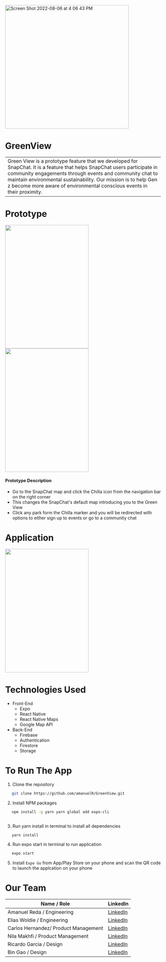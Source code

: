 <img width="400" alt="Screen Shot 2022-08-06 at 4 06 43 PM" src="https://user-images.githubusercontent.com/92605110/183268598-571bf202-63e0-4fdd-848e-8530f32e77aa.png">

# GreenView
<table>
<tr>
<td>
 Green View is a prototype feature that we developed for SnapChat. It is a feature that helps SnapChat users participate in community engagements through events and community chat to maintain environmental sustainability. Our mission  is to help Gen z become more aware of environmental conscious events in their proximity. 
</tr>
</table>


# Prototype
<div display = "flex" flex-direction = "column">
<img src = "https://user-images.githubusercontent.com/92605110/183267644-10439069-477b-480e-938e-300ca8b4db55.gif" width="270" height="400"  />
<img src = "https://user-images.githubusercontent.com/92605110/183267681-b72c09be-2833-401d-b875-5045a6799a79.gif" width="270" height="400" />
</div>

#### Prototype Description

- Go to the SnapChat map and click the Chilla icon from the navigation bar on the right corner
- This changes the SnapChat's default map introducing you to the Green View
- Click any park form the Chilla marker and you will be redirected with options to either sign up to events or go to a community chat


# Application

<img src = "https://user-images.githubusercontent.com/92605110/183267200-201242a4-7ecf-4a92-8df5-449a30d9bf61.gif" width="270" height="400" />

# Technologies Used
- Front-End 
  - Expo
  - React Native
  - React Native Maps
  - Google Map API
- Back-End
  - Firebase
  - Authentication
  - Firestore
  - Storage
    
# To Run The App

1. Clone the repository
```sh
   git clone https://github.com/amanuelR/GreenView.git
   ```
2. Install NPM packages
```sh
   npm install -g yarn yarn global add expo-cli
   
   ```
3. Run yarn install in terminal to install all dependencies
```sh
   yarn install
   ```
4. Run expo start in terminal to run application
```sh
   expo start
   ```
5. Install `Expo Go` from App/Play Store on your phone and scan the QR code to launch the applcation on your phone

# Our Team

| Name / Role | LinkedIn |
| ----------- | ----------- |
| Amanuel Reda / Engineering | [LinkedIn](https://www.linkedin.com/in/amanuel-reda/) |
| Elias Woldie / Engineering | [LinkedIn](https://www.linkedin.com/in/elias-woldie-197b18132/) |
| Carlos Hernandez/ Product Management | [LinkedIn](https://www.linkedin.com/in/carlos-hernandez-193311236/) |
| Nila Makhfi   / Product Management | [LinkedIn](https://www.linkedin.com/in/nilamakhfi/) |
| Ricardo Garcia / Design | [LinkedIn](https://www.linkedin.com/in/ricardo-garcia-7826801b3/) |
| Bin Gao / Design | [LinkedIn](https://www.linkedin.com/in/gonorthbin/) |

